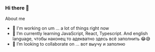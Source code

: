### Hi there 👋

About me

- 🔭 I'm working on um ... a lot of things right now
- 🌱 I’m currently learning JavaScript, React, Typescript. And english language, чтобы наконец то адекватно здесь всё заполнить 😂😅
- 👯 I’m looking to collaborate on ... вот выучу и заполню
